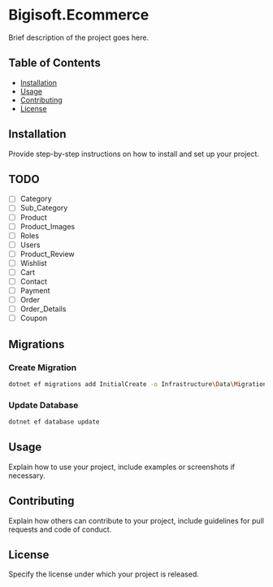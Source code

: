 # Bigisoft.Ecommerce

Brief description of the project goes here.

## Table of Contents

- [Installation](#installation)
- [Usage](#usage)
- [Contributing](#contributing)
- [License](#license)

## Installation

Provide step-by-step instructions on how to install and set up your project.

## TODO

- [ ] Category
- [ ] Sub_Category
- [ ] Product
- [ ] Product_Images
- [ ] Roles
- [ ] Users
- [ ] Product_Review
- [ ] Wishlist
- [ ] Cart
- [ ] Contact
- [ ] Payment
- [ ] Order
- [ ] Order_Details
- [ ] Coupon

## Migrations

### Create Migration

```sh
dotnet ef migrations add InitialCreate -o Infrastructure\Data\Migrations
```

### Update Database

```sh
dotnet ef database update
```

## Usage

Explain how to use your project, include examples or screenshots if necessary.

## Contributing

Explain how others can contribute to your project, include guidelines for pull requests and code of conduct.

## License

Specify the license under which your project is released.
